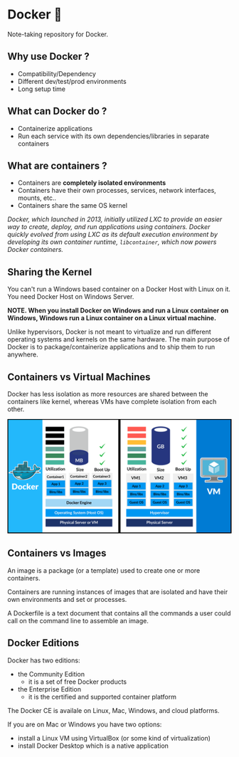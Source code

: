 # Docker 🐳

Note-taking repository for Docker. 

## Why use Docker ?

- Compatibility/Dependency
- Different dev/test/prod environments
- Long setup time

## What can Docker do ?

- Containerize applications
- Run each service with its own dependencies/libraries in separate containers

## What are containers ?

- Containers are **completely isolated environments**
- Containers have their own processes, services, network interfaces, mounts, etc..
- Containers share the same OS kernel

*Docker, which launched in 2013, initially utilized LXC to provide an easier way to create, deploy, and run applications using containers.  Docker quickly evolved from using LXC as its default execution environment by developing its own container runtime, ```libcontainer```, which now powers Docker containers.*

## Sharing the Kernel

You can't run a Windows based container on a Docker Host with Linux on it. You need Docker Host on Windows Server.

**NOTE. When you install Docker on Windows and run a Linux container on Windows, Windows run a Linux container on a Linux virtual machine.**

Unlike hypervisors, Docker is not meant to virtualize and run different operating systems and kernels on the same hardware. The main purpose of Docker is to package/containerize applications and to ship them to run anywhere.

## Containers vs Virtual Machines

Docker has less isolation as more resources are shared between the containers like kernel, whereas VMs have complete isolation from each other.

![Containers VS Virtual Machines](./images/containers_vs_vms.png)

## Containers vs Images

An image is a package (or a template) used to create one or more containers. 

Containers are running instances of images that are isolated and have their own environments and set or processes.

A Dockerfile is a text document that contains all the commands a user could call on the command line to assemble an image.

## Docker Editions

Docker has two editions:
- the Community Edition
    - it is a set of free Docker products
- the Enterprise Edition
    - it is the certified and supported container platform

The Docker CE is availale on Linux, Mac, Windows, and cloud platforms.

If you are on Mac or Windows you have two options:
- install a Linux VM using VirtualBox (or some kind of virtualization)
- install Docker Desktop which is a native application 



